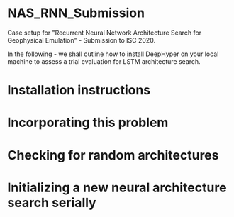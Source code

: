# NAS_RNN_Submission
Case setup for "Recurrent Neural Network Architecture Search for Geophysical Emulation" - Submission to ISC 2020. 

In the following - we shall outline how to install DeepHyper on your local machine to assess a trial evaluation for LSTM architecture search.

# Installation instructions

# Incorporating this problem

# Checking for random architectures

# Initializing a new neural architecture search serially
